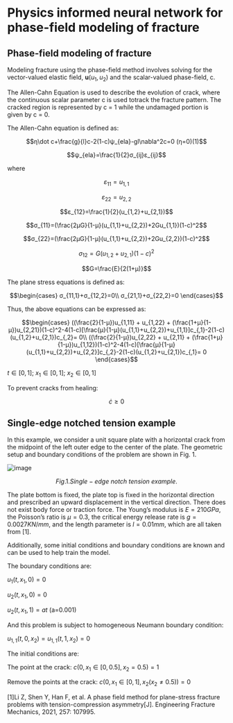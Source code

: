 # Physics informed neural network for phase-field modeling of fracture

## Phase-field modeling of fracture
Modeling fracture using the phase-field method involves solving for the vector-valued elastic field, <b>u</b>$(u_{1},u_{2})$ and the scalar-valued phase-field, c.

The Allen-Cahn Equation is used to describe the evolution of crack, where the continuous scalar parameter c is used totrack the fracture pattern. The cracked region is represented by c = 1 while the undamaged portion is given by c = 0. 

The Allen-Cahn equation is defined as: 

$$η\dot c+\frac{g}{l}c-2(1-c)ψ_{ela}-gl\nabla^2c=0  (η=0)(1)$$    

$$ψ_{ela}=\frac{1}{2}σ_{ij}ε_{ij}$$

where 

$$ε_{11}=u_{1,1}$$

$$ε_{22}=u_{2,2}$$

$$ε_{12}=\frac{1}{2}(u_{1,2}+u_{2,1})$$

$$σ_{11}=(\frac{2μG}{1-μ}(u_{1,1}+u_{2,2})+2Gu_{1,1})(1-c)^2$$

$$σ_{22}=(\frac{2μG}{1-μ}(u_{1,1}+u_{2,2})+2Gu_{2,2})(1-c)^2$$

$$σ_{12}=G(u_{1,2}+u_{2,1})(1-c)^2$$

$$G=\frac{E}{2(1+μ)}$$

The plane stress equations is defined as:

$$\begin{cases}
σ_{11,1}+σ_{12,2}=0\\
σ_{21,1}+σ_{22,2}=0
\end{cases}$$

Thus, the above equations can be expressed as:

$$\begin{cases}
((\frac{2}{1-μ})u_{1,11} + u_{1,22} + (\frac{1+μ}{1-μ})u_{2,21})(1-c)^2-4(1-c)[\frac{μ}{1-μ}(u_{1,1}+u_{2,2})+u_{1,1}]c_{,1}-2(1-c)(u_{1,2}+u_{2,1})c_{,2}= 0\\
((\frac{2}{1-μ})u_{2,22} + u_{2,11} + (\frac{1+μ}{1-μ})u_{1,12})(1-c)^2-4(1-c)[\frac{μ}{1-μ}(u_{1,1}+u_{2,2})+u_{2,2}]c_{,2}-2(1-c)(u_{1,2}+u_{2,1})c_{,1}= 0
\end{cases}$$

$t\in[0,1]$; $x_{1}\in[0,1]$; $x_{2}\in[0,1]$ 

To prevent cracks from healing:

$$\dot c ≥ 0$$

## Single-edge notched tension example
In this example, we consider a unit square plate with a horizontal crack from the midpoint of the left outer edge to the center of the plate.
The geometric setup and boundary conditions of the problem are shown in Fig. 1.

![image](https://github.com/QinghuiXiao/PF_PINN/assets/138593048/4f94e13a-3d36-449b-bbfc-3475cd2873c4)

$$Fig. 1. Single-edge~notch~tension~example.$$

The plate bottom is fixed, the plate top is fixed in the horizontal direction and prescribed an upward displacement in the vertical direction. There does not exist body force or traction force. The Young’s modulus is $E=210GPa$, the Poisson’s ratio is $μ=0.3$, the critical energy release rate is $g=0.0027 KN/mm$, and the length parameter is $l=0.01mm$, which are all taken from [1]. 

Additionally, some initial conditions and boundary conditions are known and can be used to help train the model.  

The boundary conditions are:

$u_{1}(t,x_{1},0)=0$  

$u_{2}(t,x_{1},0)=0$   

$u_{2}(t,x_{1},1)=at$  (a=0.001)

And this problem is subject to homogeneous Neumann boundary condition:

$u_{1,1}(t,0,x_{2})= u_{1,1}(t,1,x_{2})=0$ 

The initial conditions are:

The point at the crack: $c(0,x_{1}\in[0,0.5],x_{2}=0.5)=1$

Remove the points at the crack: $c(0,x_{1}\in[0,1],x_{2}(x_{2}\neq0.5))=0$

  
[1]Li Z, Shen Y, Han F, et al. A phase field method for plane-stress fracture problems with tension-compression asymmetry[J]. Engineering Fracture Mechanics, 2021, 257: 107995.
